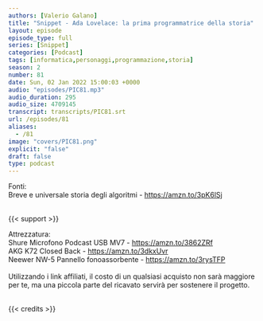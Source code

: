 ```yaml
---
authors: [Valerio Galano]
title: "Snippet - Ada Lovelace: la prima programmatrice della storia"
layout: episode
episode_type: full
series: [Snippet]
categories: [Podcast]
tags: [informatica,personaggi,programmazione,storia]
season: 2
number: 81
date: Sun, 02 Jan 2022 15:00:03 +0000
audio: "episodes/PIC81.mp3"
audio_duration: 295
audio_size: 4709145
transcript: transcripts/PIC81.srt
url: /episodes/81
aliases: 
  - /81
image: "covers/PIC81.png"
explicit: "false"
draft: false
type: podcast
---
```

Fonti:<br />
Breve e universale storia degli algoritmi - <a href="https://amzn.to/3pK6lSj" rel="noopener">https://amzn.to/3pK6lSj</a> <br />
<br />


{{< support >}}

Attrezzatura:<br />
Shure Microfono Podcast USB MV7 - <a href="https://amzn.to/3862ZRf" rel="noopener">https://amzn.to/3862ZRf</a> <br />
AKG K72 Closed Back - <a href="https://amzn.to/3dkxUvr" rel="noopener">https://amzn.to/3dkxUvr</a> <br />
Neewer NW-5 Pannello fonoassorbente - <a href="https://amzn.to/3rysTFP" rel="noopener">https://amzn.to/3rysTFP</a> <br />
<br />
Utilizzando i link affiliati, il costo di un qualsiasi acquisto non sarà maggiore per te, ma una piccola parte del ricavato servirà per sostenere il progetto.<br />
<br />


{{< credits >}}

<!-- more -->

